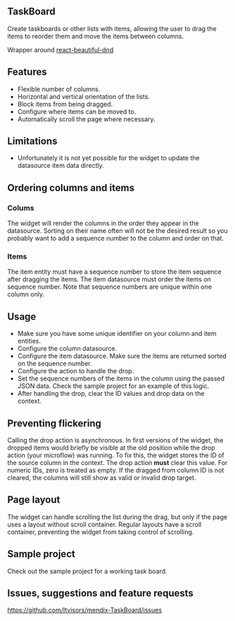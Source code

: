 ## TaskBoard
Create taskboards or other lists with items, allowing the user to drag the items to reorder them and move the items between columns.

Wrapper around [react-beautiful-dnd](https://github.com/atlassian/react-beautiful-dnd)

## Features
- Flexible number of columns.
- Horizontal and vertical orientation of the lists.
- Block items from being dragged.
- Configure where items can be moved to.
- Automatically scroll the page where necessary.

## Limitations
- Unfortunately it is not yet possible for the widget to update the datasource item data directly. 

## Ordering columns and items

### Colums
The widget will render the columns in the order they appear in the datasource. Sorting on their name often will not be the desired result so you probably want to add a sequence number to the column and order on that.

### Items
The item entity must have a sequence number to store the item sequence after dragging the items. The item datasource must order the items on sequence number. Note that sequence numbers are unique within one column only.

## Usage
- Make sure you have some unique identifier on your column and item entities.
- Configure the column datasource.
- Configure the item datasource. Make sure the items are returned sorted on the sequence number.
- Configure the action to handle the drop. 
- Set the sequence numbers of the items in the column using the passed JSON data. Check the sample project for an example of this logic.
- After handling the drop, clear the ID values and drop data on the context.

## Preventing flickering
Calling the drop action is asynchronous. In first versions of the widget, the dropped items would briefly be visible at the old position while the drop action (your microflow) was running. To fix this, the widget stores the ID of the source column in the context. The drop action **must** clear this value. For numeric IDs, zero is treated as empty. If the dragged from column ID is not cleared, the columns will still show as valid or invalid drop target.

## Page layout
The widget can handle scrolling the list during the drag, but only if the page uses a layout without scroll container. Regular layouts have a scroll container, preventing the widget from taking control of scrolling.

## Sample project
Check out the sample project for a working task board.

## Issues, suggestions and feature requests
https://github.com/Itvisors/mendix-TaskBoard/issues

